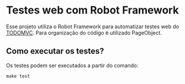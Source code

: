 # Testes web com Robot Framework

Esse projeto utiliza o Robot Framework para automatizar testes web do [TODOMVC](https://todomvc.com/examples/react/dist/). Para organização do código é utilizado PageObject.

## Como executar os testes?

Os testes podem ser executados a partir do comando:

```make test```
